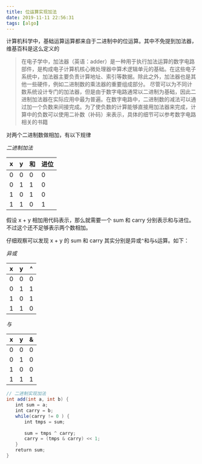 ```yaml
---
title: 位运算实现加法
date: 2019-11-11 22:56:31
tags: [algo]
---
```


计算机科学中，基础运算运算都来自于二进制中的位运算。其中不免提到加法器，维基百科是这么定义的

> 在电子学中，加法器（英语：adder）是一种用于执行加法运算的数字电路部件，是构成电子计算机核心微处理器中算术逻辑单元的基础。在这些电子系统中，加法器主要负责计算地址、索引等数据。除此之外，加法器也是其他一些硬件，例如二进制数的乘法器的重要组成部分。
尽管可以为不同计数系统设计专门的加法器，但是由于数字电路通常以二进制为基础，因此二进制加法器在实际应用中最为普遍。在数字电路中，二进制数的减法可以通过加一个负数来间接完成。为了使负数的计算能够直接用加法器来完成，计算中的负数可以使用二补数（补码）来表示，具体的细节可以参考数字电路相关的书籍

对两个二进制数做相加，有以下规律

*二进制加法*

| x | y | 和 | 进位 |
| - | - | -- | ---- |
| 0 | 0 | 0  | 0    |
| 0 | 1 | 1  | 0    |
| 1 | 0 | 1  | 0    |
| 1 | 1 | 0  | 1    |

假设 x + y 相加用代码表示，那么就需要一个 sum 和 carry 分别表示和与进位。不过这个还不足够表示两个数相加。

仔细观察可以发现 x + y 的 sum 和 carry 其实分别是异或`^`和与`&`运算。如下：

*异或*

| x | y | ^ |
| - | - | - |
| 0 | 0 | 0 |
| 0 | 1 | 1 |
| 1 | 0 | 1 |
| 1 | 1 | 0 |

*与*

| x | y | & |
| - | - | - |
| 0 | 0 | 0 |
| 0 | 1 | 0 |
| 1 | 0 | 0 |
| 1 | 1 | 1 |


```java
// 二进制实现加法
int add(int a, int b) {
　　int sum = a;
　　int carry = b;
　　while(carry != 0 ) {
　　　　int tmps = sum;
 
　　　　sum = tmps ^ carry;
　　　　carry = (tmps & carry) << 1;
　　}
　　return sum;
}
```